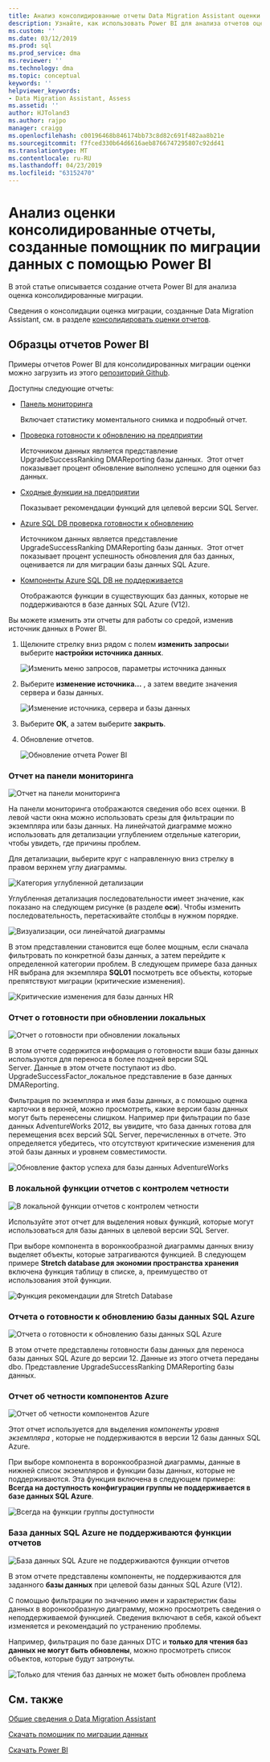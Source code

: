 ```yaml
---
title: Анализ консолидированные отчеты Data Migration Assistant оценки с помощью Power BI (SQL Server) | Документация Майкрософт
description: Узнайте, как использовать Power BI для анализа отчетов оценка миграции данных, которые импортированы и объединены в SQL Server
ms.custom: ''
ms.date: 03/12/2019
ms.prod: sql
ms.prod_service: dma
ms.reviewer: ''
ms.technology: dma
ms.topic: conceptual
keywords: ''
helpviewer_keywords:
- Data Migration Assistant, Assess
ms.assetid: ''
author: HJToland3
ms.author: rajpo
manager: craigg
ms.openlocfilehash: c00196468b846174bb73c8d82c691f482aa8b21e
ms.sourcegitcommit: f7fced330b64d6616aeb8766747295807c92dd41
ms.translationtype: MT
ms.contentlocale: ru-RU
ms.lasthandoff: 04/23/2019
ms.locfileid: "63152470"
---
```

# <a name="analyze-consolidated-assessment-reports-created-by-data-migration-assistant-with-power-bi"></a>Анализ оценки консолидированные отчеты, созданные помощник по миграции данных с помощью Power BI

В этой статье описывается создание отчета Power BI для анализа оценка консолидированные миграции.

Сведения о консолидации оценка миграции, созданные Data Migration Assistant, см. в разделе [консолидировать оценки отчетов](../dma/dma-consolidatereports.md).

## <a name="sample-power-bi-reports"></a>Образцы отчетов Power BI

Примеры отчетов Power BI для консолидированных миграции оценки можно загрузить из этого [репозиторий Github](https://github.com/Microsoft/sql-server-samples/tree/master/samples/features/data-migration-assistant).

Доступны следующие отчеты: 

- [Панель мониторинга](#dashboard-report)

  Включает статистику моментального снимка и подробный отчет.

- [Проверка готовности к обновлению на предприятии](#on-premises-upgrade-readiness-report)

  Источником данных является представление UpgradeSuccessRanking DMAReporting базы данных.  Этот отчет показывает процент обновление выполнено успешно для оценки баз данных.

- [Сходные функции на предприятии](#on-premises-feature-parity-report)

  Показывает рекомендации функций для целевой версии SQL Server.

- [Azure SQL DB проверка готовности к обновлению](#azure-sql-db-upgrade-readiness-report)

  Источником данных является представление UpgradeSuccessRanking DMAReporting базы данных.  Этот отчет показывает процент успешность обновления для баз данных, оценивается ли для миграции базы данных SQL Azure.

- [Компоненты Azure SQL DB не поддерживается](#azure-sql-db-unsupported-features-report)

  Отображаются функции в существующих баз данных, которые не поддерживаются в базе данных SQL Azure (V12).

Вы можете изменить эти отчеты для работы со средой, изменив источник данных в Power BI. 

1. Щелкните стрелку вниз рядом с полем **изменить запросы**и выберите **настройки источника данных**.

   ![Изменить меню запросов, параметры источника данных](../dma/media/DataSourceSettings.png)

1. Выберите **изменение источника...** , а затем введите значения сервера и базы данных.

   ![Изменение источника, сервера и базы данных](../dma/media/ChangeSource.png)

1. Выберите **ОК**, а затем выберите **закрыть**.

1. Обновление отчетов.

   ![Обновление отчета Power BI](../dma/media/RefreshReport.png)

### <a name="dashboard-report"></a>Отчет на панели мониторинга

![Отчет на панели мониторинга](../dma/media/DashboardReport.png)

На панели мониторинга отображаются сведения обо всех оценки. В левой части окна можно использовать срезы для фильтрации по экземпляра или базы данных. На линейчатой диаграмме можно использовать для детализации углублением отдельные категории, чтобы увидеть, где причины проблем.

Для детализации, выберите круг с направленную вниз стрелку в правом верхнем углу диаграммы.

![Категория углубленной детализации](../dma/media/CategoryDrillDown.png)

Углубленная детализация последовательности имеет значение, как показано на следующем рисунке (в разделе **оси**). Чтобы изменить последовательность, перетаскивайте столбцы в нужном порядке.

![Визуализации, оси линейчатой диаграммы](../dma/media/VisualizationsAxis.png)

В этом представлении становится еще более мощным, если сначала фильтровать по конкретной базы данных, а затем перейдите к определенной категории проблем. В следующем примере база данных HR выбрана для экземпляра **SQL01** посмотреть все объекты, которые препятствуют миграции (критические изменения).

![Критические изменения для базы данных HR](../dma/media/BreakingChanges.png)

### <a name="on-premises-upgrade-readiness-report"></a>Отчет о готовности при обновлении локальных

![Отчет о готовности при обновлении локальных](../dma/media/OnPremisesUpgradeReadinessReport.png)

В этом отчете содержится информация о готовности ваши базы данных используются для переноса в более поздней версии SQL Server. Данные в этом отчете поступают из dbo. UpgradeSuccessFactor\_локальное представление в базе данных DMAReporting.

Фильтрация по экземпляра и имя базы данных, а с помощью оценка карточки в верхней, можно просмотреть, какие версии базы данных могут быть перенесены слишком. Например при фильтрации по базе данных AdventureWorks 2012, вы увидите, что база данных готова для перемещения всех версий SQL Server, перечисленных в отчете. Это определяется убедитесь, что отсутствуют критические изменения для этой базы данных и уровнем совместимости.

![Обновление фактор успеха для базы данных AdventureWorks](../dma/media/UpgradeSuccessFactor.png)

### <a name="on-premises-feature-parity-report"></a>В локальной функции отчетов с контролем четности

![В локальной функции отчетов с контролем четности](../dma/media/OnPremisesFeatureParityReport.png)

Используйте этот отчет для выделения новых функций, которые могут использоваться для базы данных в целевой версии SQL Server.

При выборе компонента в воронкообразной диаграммы данных внизу выделяет объекты, которые затрагиваются функцией. В следующем примере **Stretch database для экономии пространства хранения** включена функция таблицу в списке, а, преимущество от использования этой функции.

![Функция рекомендации для Stretch Database](../dma/media/FeatureRecommend_StretchDatabase.png)

### <a name="azure-sql-db-upgrade-readiness-report"></a>Отчета о готовности к обновлению базы данных SQL Azure

![Отчета о готовности к обновлению базы данных SQL Azure](../dma/media/AzureSQLDBUpgradeReadinessReport.png)

В этом отчете представлены готовности базы данных для переноса базы данных SQL Azure до версии 12. Данные из этого отчета переданы dbo. Представление UpgradeSuccessRanking DMAReporting базы данных.

### <a name="azure-features-parity-report"></a>Отчет об четности компонентов Azure

![Отчет об четности компонентов Azure](../dma/media/AzureFeaturesParityReport.png)

Этот отчет используется для выделения *компоненты уровня экземпляра* , которые не поддерживаются в версии 12 базы данных SQL Azure.

При выборе компонента в воронкообразной диаграммы, данные в нижней список экземпляров и функции базы данных, которые не поддерживаются. Эта функция включена в следующем примере: **Всегда на доступность конфигурации группы не поддерживается в базе данных SQL Azure**.  

![Всегда на функции группы доступности](../dma/media/Feature_AlwaysOnAvailability.png)

 
### <a name="azure-sql-db-unsupported-features-report"></a>База данных SQL Azure не поддерживаются функции отчетов

![База данных SQL Azure не поддерживаются функции отчетов](../dma/media/AzureSQLDBUnsupportedFeaturesReport.png)

В этом отчете представлены компоненты, не поддерживаются для заданного **базы данных** при целевой базы данных SQL Azure (V12).

С помощью фильтрации по значению имен и характеристик базы данных в воронкообразную диаграмму, можно просмотреть сведения о неподдерживаемой функцией. Сведения включают в себя, какой объект изменяется и рекомендаций по устранению проблемы.

Например, фильтрация по базе данных DTC и **только для чтения баз данных не могут быть обновлены**, можно просмотреть список объектов, которые будут затронуты.

![Только для чтения баз данных не может быть обновлен проблема](../dma/media/ReadOnlyDatabases.png)

## <a name="see-also"></a>См. также

[Общие сведения о Data Migration Assistant](../dma/dma-overview.md)

[Скачать помощник по миграции данных](https://www.microsoft.com/download/details.aspx?id=53595)

[Скачать Power BI](https://powerbi.microsoft.com/)

